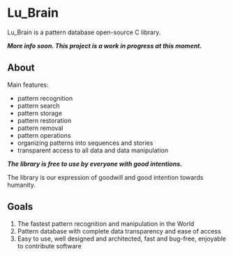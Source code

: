 # Lu_Brain

Lu_Brain is a pattern database open-source C library.

___More info soon. This project is a work in progress at this moment.___

## About

Main features:
- pattern recognition
- pattern search
- pattern storage
- pattern restoration
- pattern removal 
- pattern operations
- organizing patterns into sequences and stories
- transparent access to all data and data manipulation

___The library is free to use by everyone with good intentions.___

The library is our expression of goodwill and good intention towards humanity.

## Goals

1. The fastest pattern recognition and manipulation in the World
2. Pattern database with complete data transparency and ease of access
3. Easy to use, well designed and architected, fast and bug-free, enjoyable to contribute software

